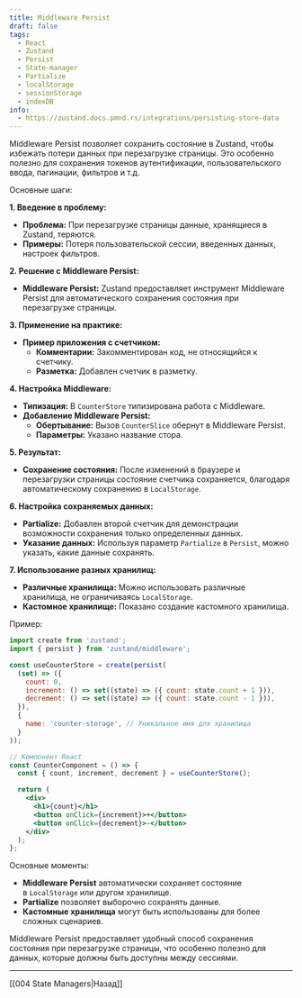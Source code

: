 ```yaml
---
title: Middleware Persist
draft: false
tags:
  - React
  - Zustand
  - Persist
  - State-manager
  - Partialize
  - localStorage
  - sessionStorage
  - indexDB
info:
  - https://zustand.docs.pmnd.rs/integrations/persisting-store-data
---
```

Middleware Persist позволяет сохранить состояние в Zustand, чтобы избежать потери данных при перезагрузке страницы. Это особенно полезно для сохранения токенов аутентификации, пользовательского ввода, пагинации, фильтров и т.д.

Основные шаги:

**1. Введение в проблему:**
- **Проблема:** При перезагрузке страницы данные, хранящиеся в Zustand, теряются.
- **Примеры:** Потеря пользовательской сессии, введенных данных, настроек фильтров.

**2. Решение с Middleware Persist:**
- **Middleware Persist:** Zustand предоставляет инструмент Middleware Persist для автоматического сохранения состояния при перезагрузке страницы.

**3. Применение на практике:**
- **Пример приложения с счетчиком:**
    - **Комментарии:** Закомментирован код, не относящийся к счетчику.
    - **Разметка:** Добавлен счетчик в разметку.

**4. Настройка Middleware:**
- **Типизация:** В `CounterStore` типизирована работа с Middleware.
- **Добавление Middleware Persist:**
    - **Обертывание:** Вызов `CounterSlice` обернут в Middleware Persist.
    - **Параметры:** Указано название стора.

**5. Результат:**
- **Сохранение состояния:** После изменений в браузере и перезагрузки страницы состояние счетчика сохраняется, благодаря автоматическому сохранению в `LocalStorage`.

**6. Настройка сохраняемых данных:**
- **Partialize:** Добавлен второй счетчик для демонстрации возможности сохранения только определенных данных.
- **Указание данных:** Используя параметр `Partialize` в `Persist`, можно указать, какие данные сохранять.

**7. Использование разных хранилищ:**
- **Различные хранилища:** Можно использовать различные хранилища, не ограничиваясь `LocalStorage`.
- **Кастомное хранилище:** Показано создание кастомного хранилища.

Пример:

```jsx
import create from 'zustand';
import { persist } from 'zustand/middleware';

const useCounterStore = create(persist(
  (set) => ({
    count: 0,
    increment: () => set((state) => ({ count: state.count + 1 })),
    decrement: () => set((state) => ({ count: state.count - 1 })),
  }),
  {
    name: 'counter-storage', // Уникальное имя для хранилища
  }
));

// Компонент React
const CounterComponent = () => {
  const { count, increment, decrement } = useCounterStore();

  return (
    <div>
      <h1>{count}</h1>
      <button onClick={increment}>+</button>
      <button onClick={decrement}>-</button>
    </div>
  );
};
```

Основные моменты:

- **Middleware Persist** автоматически сохраняет состояние в `LocalStorage` или другом хранилище.
- **Partialize** позволяет выборочно сохранять данные.
- **Кастомные хранилища** могут быть использованы для более сложных сценариев.

Middleware Persist предоставляет удобный способ сохранения состояния при перезагрузке страницы, что особенно полезно для данных, которые должны быть доступны между сессиями.

___

[[004 State Managers|Назад]]